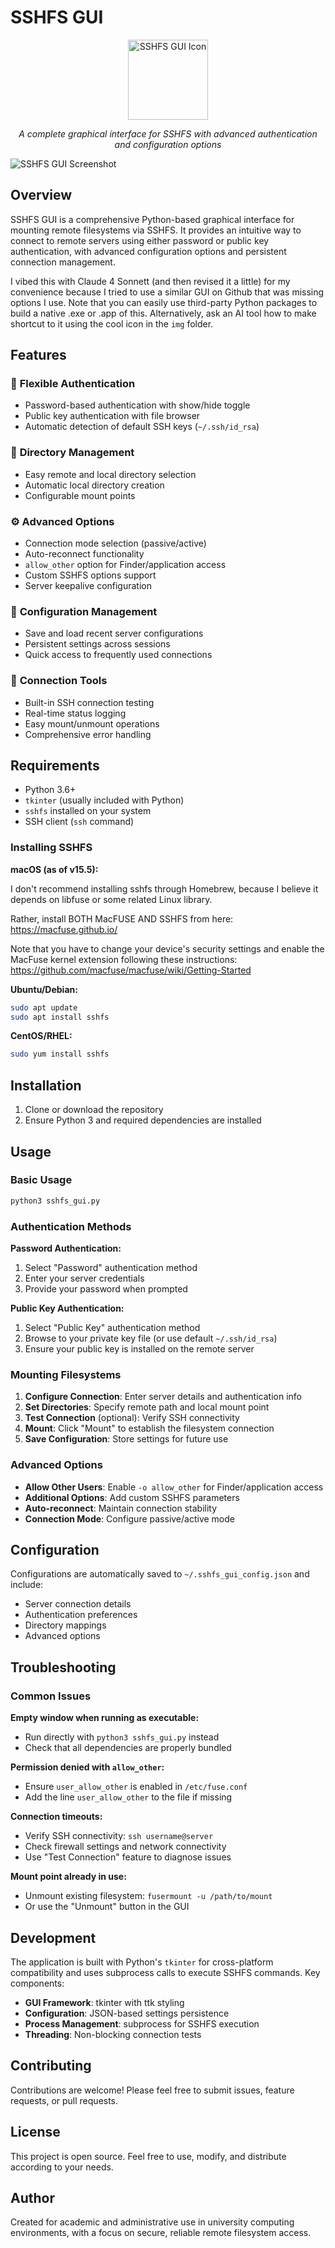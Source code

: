 # SSHFS GUI

<div align="center">
  <img src="./img/sshfs-icon.png" alt="SSHFS GUI Icon" width="128" height="128">
  <p><em>A complete graphical interface for SSHFS with advanced authentication and configuration options</em></p>
</div>

![SSHFS GUI Screenshot](./img/sshfs-gui-screenshot.png)

## Overview

SSHFS GUI is a comprehensive Python-based graphical interface for mounting remote filesystems via SSHFS. It provides an intuitive way to connect to remote servers using either password or public key authentication, with advanced configuration options and persistent connection management.

I vibed this with Claude 4 Sonnett (and then revised it a little) for my convenience because I tried to use a similar GUI on Github that was missing options I use. Note that you can easily use third-party Python packages to build a native .exe or .app of this. Alternatively, ask an AI tool how to make shortcut to it using the cool icon in the `img` folder.

## Features

### 🔐 **Flexible Authentication**
- Password-based authentication with show/hide toggle
- Public key authentication with file browser
- Automatic detection of default SSH keys (`~/.ssh/id_rsa`)

### 📁 **Directory Management**
- Easy remote and local directory selection
- Automatic local directory creation
- Configurable mount points

### ⚙️ **Advanced Options**
- Connection mode selection (passive/active)
- Auto-reconnect functionality
- `allow_other` option for Finder/application access
- Custom SSHFS options support
- Server keepalive configuration

### 💾 **Configuration Management**
- Save and load recent server configurations
- Persistent settings across sessions
- Quick access to frequently used connections

### 🔧 **Connection Tools**
- Built-in SSH connection testing
- Real-time status logging
- Easy mount/unmount operations
- Comprehensive error handling

## Requirements

- Python 3.6+
- `tkinter` (usually included with Python)
- `sshfs` installed on your system
- SSH client (`ssh` command)

### Installing SSHFS

**macOS (as of v15.5):**

I don't recommend installing sshfs through Homebrew, because I believe it depends on libfuse or some related Linux library.

Rather, install BOTH MacFUSE AND SSHFS from here: https://macfuse.github.io/

Note that you have to change your device's security settings and enable the MacFuse kernel extension following these instructions:
https://github.com/macfuse/macfuse/wiki/Getting-Started


**Ubuntu/Debian:**
```bash
sudo apt update
sudo apt install sshfs
```

**CentOS/RHEL:**
```bash
sudo yum install sshfs
```

## Installation

1. Clone or download the repository
2. Ensure Python 3 and required dependencies are installed

## Usage

### Basic Usage
```bash
python3 sshfs_gui.py
```

### Authentication Methods

**Password Authentication:**
1. Select "Password" authentication method
2. Enter your server credentials
3. Provide your password when prompted

**Public Key Authentication:**
1. Select "Public Key" authentication method
2. Browse to your private key file (or use default `~/.ssh/id_rsa`)
3. Ensure your public key is installed on the remote server

### Mounting Filesystems

1. **Configure Connection**: Enter server details and authentication info
2. **Set Directories**: Specify remote path and local mount point
3. **Test Connection** (optional): Verify SSH connectivity
4. **Mount**: Click "Mount" to establish the filesystem connection
5. **Save Configuration**: Store settings for future use

### Advanced Options

- **Allow Other Users**: Enable `-o allow_other` for Finder/application access
- **Additional Options**: Add custom SSHFS parameters
- **Auto-reconnect**: Maintain connection stability
- **Connection Mode**: Configure passive/active mode

## Configuration

Configurations are automatically saved to `~/.sshfs_gui_config.json` and include:
- Server connection details
- Authentication preferences
- Directory mappings
- Advanced options

## Troubleshooting

### Common Issues

**Empty window when running as executable:**
- Run directly with `python3 sshfs_gui.py` instead
- Check that all dependencies are properly bundled

**Permission denied with `allow_other`:**
- Ensure `user_allow_other` is enabled in `/etc/fuse.conf`
- Add the line `user_allow_other` to the file if missing

**Connection timeouts:**
- Verify SSH connectivity: `ssh username@server`
- Check firewall settings and network connectivity
- Use "Test Connection" feature to diagnose issues

**Mount point already in use:**
- Unmount existing filesystem: `fusermount -u /path/to/mount`
- Or use the "Unmount" button in the GUI

## Development

The application is built with Python's `tkinter` for cross-platform compatibility and uses subprocess calls to execute SSHFS commands. Key components:

- **GUI Framework**: tkinter with ttk styling
- **Configuration**: JSON-based settings persistence
- **Process Management**: subprocess for SSHFS execution
- **Threading**: Non-blocking connection tests

## Contributing

Contributions are welcome! Please feel free to submit issues, feature requests, or pull requests.

## License

This project is open source. Feel free to use, modify, and distribute according to your needs.

## Author

Created for academic and administrative use in university computing environments, with a focus on secure, reliable remote filesystem access.
